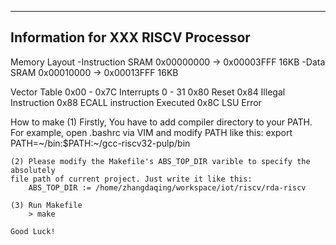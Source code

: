 *************************************************************************
 Information for XXX RISCV Processor
-------------------------------------------------------------------------
Memory Layout
	-Instruction SRAM	0x00000000 -> 0x00003FFF	16KB
	-Data SRAM		0x00010000 -> 0x00013FFF	16KB

Vector Table
	0x00 - 0x7C	Interrupts 0 - 31
	0x80		Reset
	0x84		Illegal Instruction
	0x88		ECALL instruction Executed
	0x8C		LSU Error

How to make
	(1) Firstly, You have to add compiler directory to your PATH.
	For example, open .bashrc via VIM and modify PATH like this:
		export PATH=~/bin:$PATH:~/gcc-riscv32-pulp/bin

	(2) Please modify the Makefile's ABS_TOP_DIR varible to specify the absolutely
	file path of current project. Just write it like this:
		ABS_TOP_DIR	:= /home/zhangdaqing/workspace/iot/riscv/rda-riscv

	(3) Run Makefile
		> make

	Good Luck!
